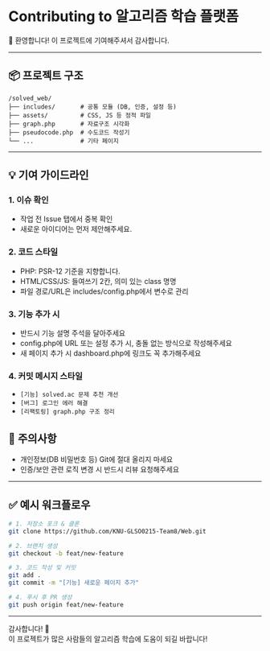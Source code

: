 # Contributing to 알고리즘 학습 플랫폼

🙌 환영합니다! 이 프로젝트에 기여해주셔서 감사합니다.

---

## 📦 프로젝트 구조
```
/solved_web/
├── includes/       # 공통 모듈 (DB, 인증, 설정 등)
├── assets/         # CSS, JS 등 정적 파일
├── graph.php       # 자료구조 시각화
├── pseudocode.php  # 수도코드 작성기
└── ...             # 기타 페이지
```

---

## 💡 기여 가이드라인

### 1. 이슈 확인
- 작업 전 Issue 탭에서 중복 확인
- 새로운 아이디어는 먼저 제안해주세요.

### 2. 코드 스타일
- PHP: PSR-12 기준을 지향합니다.
- HTML/CSS/JS: 들여쓰기 2칸, 의미 있는 class 명명
- 파일 경로/URL은 includes/config.php에서 변수로 관리

### 3. 기능 추가 시
- 반드시 기능 설명 주석을 달아주세요
- config.php에 URL 또는 설정 추가 시, 충돌 없는 방식으로 작성해주세요
- 새 페이지 추가 시 dashboard.php에 링크도 꼭 추가해주세요

### 4. 커밋 메시지 스타일
- `[기능] solved.ac 문제 추천 개선`
- `[버그] 로그인 에러 해결`
- `[리팩토링] graph.php 구조 정리`



## 🔐 주의사항

- 개인정보(DB 비밀번호 등) Git에 절대 올리지 마세요
- 인증/보안 관련 로직 변경 시 반드시 리뷰 요청해주세요

---

## ✅ 예시 워크플로우

```bash
# 1. 저장소 포크 & 클론
git clone https://github.com/KNU-GLSO0215-Team8/Web.git

# 2. 브랜치 생성
git checkout -b feat/new-feature

# 3. 코드 작성 및 커밋
git add .
git commit -m "[기능] 새로운 페이지 추가"

# 4. 푸시 후 PR 생성
git push origin feat/new-feature
```

---

감사합니다! 🎉  
이 프로젝트가 많은 사람들의 알고리즘 학습에 도움이 되길 바랍니다!